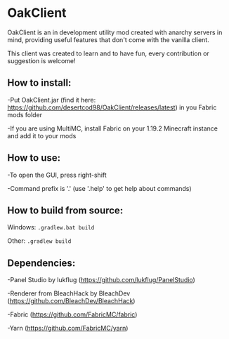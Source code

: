 # OakClient
OakClient is an in development utility mod created with anarchy servers in mind, providing useful features that don't come with the vanilla client.

This client was created to learn and to have fun, every contribution or suggestion is welcome!

## How to install: 
-Put OakClient.jar (find it here: https://github.com/desertcod98/OakClient/releases/latest) in you Fabric mods folder

-If you are using MultiMC, install Fabric on your 1.19.2 Minecraft instance and add it to your mods


## How to use:

-To open the GUI, press right-shift

-Command prefix is '.' (use '.help' to get help about commands)


## How to build from source:

Windows: `.gradlew.bat build`

Other: `.gradlew build`



## Dependencies: 

-Panel Studio by lukflug (https://github.com/lukflug/PanelStudio)

-Renderer from BleachHack by BleachDev (https://github.com/BleachDev/BleachHack)

-Fabric (https://github.com/FabricMC/fabric)

-Yarn (https://github.com/FabricMC/yarn)

